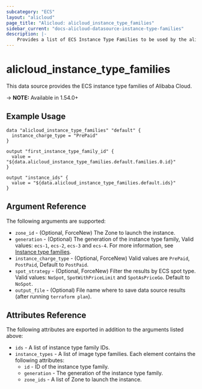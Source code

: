 ```yaml
---
subcategory: "ECS"
layout: "alicloud"
page_title: "Alicloud: alicloud_instance_type_families"
sidebar_current: "docs-alicloud-datasource-instance-type-families"
description: |-
    Provides a list of ECS Instance Type Families to be used by the alicloud_instance resource.
---
```


# alicloud\_instance\_type\_families

This data source provides the ECS instance type families of Alibaba Cloud.

-> **NOTE:** Available in 1.54.0+

## Example Usage

```
data "alicloud_instance_type_families" "default" {
  instance_charge_type = "PrePaid"
}

output "first_instance_type_family_id" {
  value = "${data.alicloud_instance_type_families.default.families.0.id}"
}

output "instance_ids" {
  value = "${data.alicloud_instance_type_families.default.ids}"
}
```

## Argument Reference

The following arguments are supported:

* `zone_id` - (Optional, ForceNew) The Zone to launch the instance.
* `generation` - (Optional) The generation of the instance type family, Valid values: `ecs-1`, `ecs-2`, `ecs-3` and `ecs-4`. For more information, see [Instance type families](https://www.alibabacloud.com/help/doc-detail/25378.htm). 
* `instance_charge_type` - (Optional, ForceNew) Valid values are `PrePaid`, `PostPaid`, Default to `PostPaid`.
* `spot_strategy` - (Optional, ForceNew) Filter the results by ECS spot type. Valid values: `NoSpot`, `SpotWithPriceLimit` and `SpotAsPriceGo`. Default to `NoSpot`.
* `output_file` - (Optional) File name where to save data source results (after running `terraform plan`).

## Attributes Reference

The following attributes are exported in addition to the arguments listed above:

* `ids` - A list of instance type family IDs.
* `instance_types` - A list of image type families. Each element contains the following attributes:
  * `id` - ID of the instance type family.
  * `generation` - The generation of the instance type family.
  * `zone_ids` - A list of Zone to launch the instance.
 
